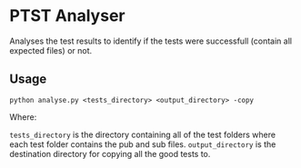 # PTST Analyser

Analyses the test results to identify if the tests were successfull (contain all expected files) or not.

## Usage
```
python analyse.py <tests_directory> <output_directory> -copy
```

Where:

`tests_directory` is the directory containing all of the test folders where each test folder contains the pub and sub files.
`output_directory` is the destination directory for copying all the good tests to.